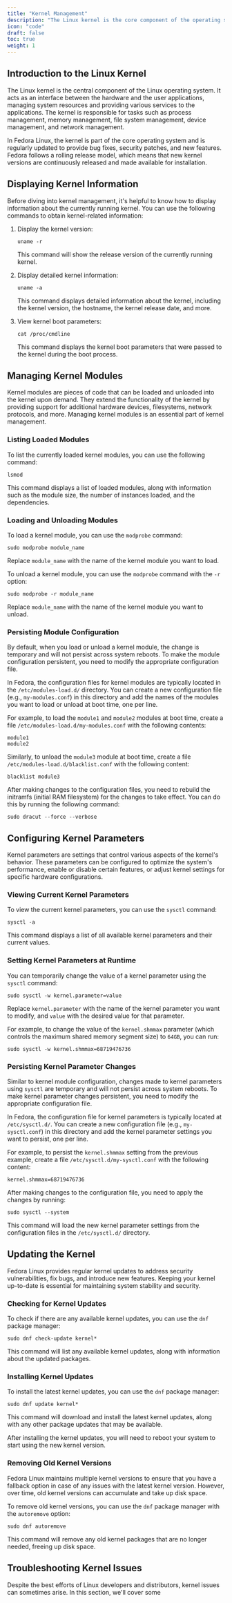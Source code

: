```yaml
---
title: "Kernel Management"
description: "The Linux kernel is the core component of the operating system, responsible for managing system resources, handling hardware, and providing an interface for user programs to interact with the hardware. In this tutorial, we will explore various aspects of kernel management in Fedora Linux, including kernel module management, kernel parameter configuration, and more."
icon: "code"
draft: false
toc: true
weight: 1
---
```


## Introduction to the Linux Kernel

The Linux kernel is the central component of the Linux operating system. It acts as an interface between the hardware and the user applications, managing system resources and providing various services to the applications. The kernel is responsible for tasks such as process management, memory management, file system management, device management, and network management.

In Fedora Linux, the kernel is part of the core operating system and is regularly updated to provide bug fixes, security patches, and new features. Fedora follows a rolling release model, which means that new kernel versions are continuously released and made available for installation.

## Displaying Kernel Information

Before diving into kernel management, it's helpful to know how to display information about the currently running kernel. You can use the following commands to obtain kernel-related information:

1. Display the kernel version:

   ```
   uname -r
   ```

   This command will show the release version of the currently running kernel.

2. Display detailed kernel information:

   ```
   uname -a
   ```

   This command displays detailed information about the kernel, including the kernel version, the hostname, the kernel release date, and more.

3. View kernel boot parameters:

   ```
   cat /proc/cmdline
   ```

   This command displays the kernel boot parameters that were passed to the kernel during the boot process.

## Managing Kernel Modules

Kernel modules are pieces of code that can be loaded and unloaded into the kernel upon demand. They extend the functionality of the kernel by providing support for additional hardware devices, filesystems, network protocols, and more. Managing kernel modules is an essential part of kernel management.

### Listing Loaded Modules

To list the currently loaded kernel modules, you can use the following command:

```
lsmod
```

This command displays a list of loaded modules, along with information such as the module size, the number of instances loaded, and the dependencies.

### Loading and Unloading Modules

To load a kernel module, you can use the `modprobe` command:

```
sudo modprobe module_name
```

Replace `module_name` with the name of the kernel module you want to load.

To unload a kernel module, you can use the `modprobe` command with the `-r` option:

```
sudo modprobe -r module_name
```

Replace `module_name` with the name of the kernel module you want to unload.

### Persisting Module Configuration

By default, when you load or unload a kernel module, the change is temporary and will not persist across system reboots. To make the module configuration persistent, you need to modify the appropriate configuration file.

In Fedora, the configuration files for kernel modules are typically located in the `/etc/modules-load.d/` directory. You can create a new configuration file (e.g., `my-modules.conf`) in this directory and add the names of the modules you want to load or unload at boot time, one per line.

For example, to load the `module1` and `module2` modules at boot time, create a file `/etc/modules-load.d/my-modules.conf` with the following contents:

```
module1
module2
```

Similarly, to unload the `module3` module at boot time, create a file `/etc/modules-load.d/blacklist.conf` with the following content:

```
blacklist module3
```

After making changes to the configuration files, you need to rebuild the initramfs (initial RAM filesystem) for the changes to take effect. You can do this by running the following command:

```
sudo dracut --force --verbose
```

## Configuring Kernel Parameters

Kernel parameters are settings that control various aspects of the kernel's behavior. These parameters can be configured to optimize the system's performance, enable or disable certain features, or adjust kernel settings for specific hardware configurations.

### Viewing Current Kernel Parameters

To view the current kernel parameters, you can use the `sysctl` command:

```
sysctl -a
```

This command displays a list of all available kernel parameters and their current values.

### Setting Kernel Parameters at Runtime

You can temporarily change the value of a kernel parameter using the `sysctl` command:

```
sudo sysctl -w kernel.parameter=value
```

Replace `kernel.parameter` with the name of the kernel parameter you want to modify, and `value` with the desired value for that parameter.

For example, to change the value of the `kernel.shmmax` parameter (which controls the maximum shared memory segment size) to `64GB`, you can run:

```
sudo sysctl -w kernel.shmmax=68719476736
```

### Persisting Kernel Parameter Changes

Similar to kernel module configuration, changes made to kernel parameters using `sysctl` are temporary and will not persist across system reboots. To make kernel parameter changes persistent, you need to modify the appropriate configuration file.

In Fedora, the configuration file for kernel parameters is typically located at `/etc/sysctl.d/`. You can create a new configuration file (e.g., `my-sysctl.conf`) in this directory and add the kernel parameter settings you want to persist, one per line.

For example, to persist the `kernel.shmmax` setting from the previous example, create a file `/etc/sysctl.d/my-sysctl.conf` with the following content:

```
kernel.shmmax=68719476736
```

After making changes to the configuration file, you need to apply the changes by running:

```
sudo sysctl --system
```

This command will load the new kernel parameter settings from the configuration files in the `/etc/sysctl.d/` directory.

## Updating the Kernel

Fedora Linux provides regular kernel updates to address security vulnerabilities, fix bugs, and introduce new features. Keeping your kernel up-to-date is essential for maintaining system stability and security.

### Checking for Kernel Updates

To check if there are any available kernel updates, you can use the `dnf` package manager:

```
sudo dnf check-update kernel*
```

This command will list any available kernel updates, along with information about the updated packages.

### Installing Kernel Updates

To install the latest kernel updates, you can use the `dnf` package manager:

```
sudo dnf update kernel*
```

This command will download and install the latest kernel updates, along with any other package updates that may be available.

After installing the kernel updates, you will need to reboot your system to start using the new kernel version.

### Removing Old Kernel Versions

Fedora Linux maintains multiple kernel versions to ensure that you have a fallback option in case of any issues with the latest kernel version. However, over time, old kernel versions can accumulate and take up disk space.

To remove old kernel versions, you can use the `dnf` package manager with the `autoremove` option:

```
sudo dnf autoremove
```

This command will remove any old kernel packages that are no longer needed, freeing up disk space.

## Troubleshooting Kernel Issues

Despite the best efforts of Linux developers and distributors, kernel issues can sometimes arise. In this section, we'll cover some
